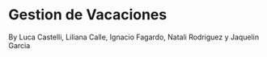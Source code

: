 # Gestion de Vacaciones
By Luca Castelli, Liliana Calle, Ignacio Fagardo, Natali Rodriguez y Jaquelin Garcia

